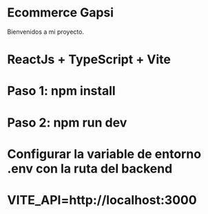 # Ecommerce Gapsi

Bienvenidos a mi proyecto.

# ReactJs + TypeScript + Vite

# Paso 1: npm install

# Paso 2: npm run dev

# Configurar la variable de entorno .env con la ruta del backend

# VITE_API=http://localhost:3000
